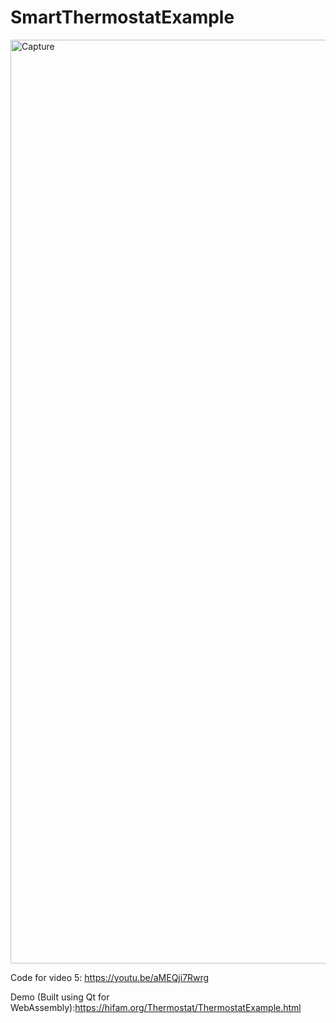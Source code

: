 # SmartThermostatExample
<img width="1478" alt="Capture" src="https://user-images.githubusercontent.com/80116049/111550888-716ef880-8755-11eb-8ca2-f20b90ce5d0e.PNG">

Code for video 5: https://youtu.be/aMEQji7Rwrg

Demo (Built using Qt for WebAssembly):https://hifam.org/Thermostat/ThermostatExample.html
